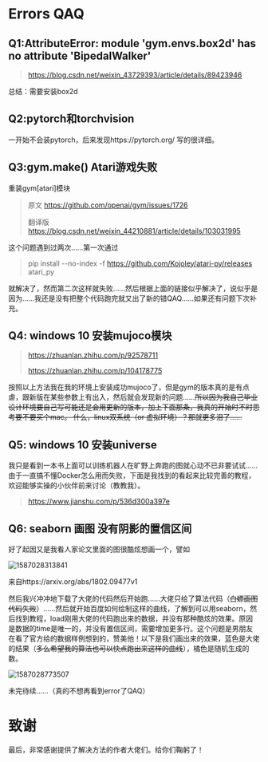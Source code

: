 # Errors QAQ



## Q1:AttributeError: module 'gym.envs.box2d' has no attribute 'BipedalWalker'
> https://blog.csdn.net/weixin_43729393/article/details/89423946

总结：需要安装box2d

## Q2:pytorch和torchvision

一开始不会装pytorch，后来发现https://pytorch.org/ 写的很详细。

## Q3:gym.make() Atari游戏失败

重装gym[atari]模块

> 原文 https://github.com/openai/gym/issues/1726
>
> 翻译版 https://blog.csdn.net/weixin_44210881/article/details/103031995

这个问题遇到过两次……第一次通过

> pip install --no-index -f https://github.com/Kojoley/atari-py/releases atari_py

就解决了，然而第二次这样就失败……然后根据上面的链接似乎解决了，说似乎是因为……我还是没有把整个代码跑完就又出了新的错QAQ……如果还有问题下次补充。

## Q4: windows 10 安装mujoco模块

> https://zhuanlan.zhihu.com/p/92578711
>
> https://zhuanlan.zhihu.com/p/104178775

按照以上方法我在我的环境上安装成功mujoco了，但是gym的版本真的是有点虐，跟新版在某些参数上有出入，然后就会发现新的问题……~~所以因为我自己毕业设计环境要自己写可能还是会用更新的版本，加上下面那条，我真的开始时不时思考要不要买个mac。 什么，linux双系统（or 虚拟环境）？那就更多泪了……~~

## Q5: windows 10 安装universe

我只是看到一本书上面可以训练机器人在旷野上奔跑的图就心动不已非要试试……由于一直搞不懂Docker怎么用而失败，下面是我找到的看起来比较完善的教程，欢迎能够实操的小伙伴前来讨论（教教我）。

> https://www.jianshu.com/p/536d300a397e

## Q6: seaborn 画图 没有阴影的置信区间

好了起因又是我看人家论文里面的图很酷炫想画一个，譬如

![1587028313841](D:\study\GitHub\Deep-Reinforcement-Learning\laji\1587028313841.png)

来自https://arxiv.org/abs/1802.09477v1

然后我兴冲冲地下载了大佬的代码然后开始跑……大佬只给了算法代码（~~白嫖画图代码失败~~）……然后就开始百度如何绘制这样的曲线，了解到可以用seaborn，然后找到教程，load刚用大佬的代码跑出来的数据，并没有那种酷炫的效果。原因是数据的time是唯一的，并没有置信区间，需要增加更多行。这个问题是男朋友在看了官方给的数据样例想到的，赞美他！以下是我们画出来的效果，蓝色是大佬的结果（~~多么希望我的算法也可以快点跑出来这样的曲线~~），橘色是随机生成的数。

![1587028773507](D:\study\GitHub\Deep-Reinforcement-Learning\laji\1587028773507.png)

未完待续……（真的不想再看到error了QAQ）

# 致谢

最后，非常感谢提供了解决方法的作者大佬们。给你们鞠躬了！